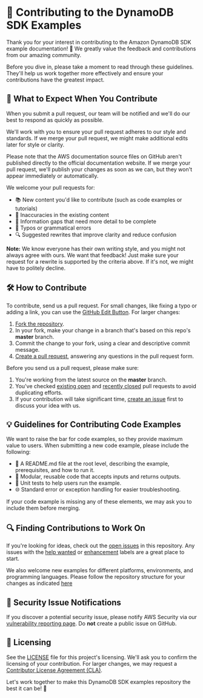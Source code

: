 # 🤝 Contributing to the DynamoDB SDK Examples

Thank you for your interest in contributing to the Amazon DynamoDB SDK example documentation! 🙌 We greatly value the feedback and contributions from our amazing community.

Before you dive in, please take a moment to read through these guidelines. They'll help us work together more effectively and ensure your contributions have the greatest impact.

## 🌟 What to Expect When You Contribute

When you submit a pull request, our team will be notified and we'll do our best to respond as quickly as possible.

We'll work with you to ensure your pull request adheres to our style and standards. If we merge your pull request, we might make additional edits later for style or clarity.

Please note that the AWS documentation source files on GitHub aren't published directly to the official documentation website. If we merge your pull request, we'll publish your changes as soon as we can, but they won't appear immediately or automatically.

We welcome your pull requests for:

- 📚 New content you'd like to contribute (such as code examples or tutorials)
- 🐛 Inaccuracies in the existing content
- 🧭 Information gaps that need more detail to be complete
- 📝 Typos or grammatical errors
- 🔍 Suggested rewrites that improve clarity and reduce confusion

**Note:** We know everyone has their own writing style, and you might not always agree with ours. We want that feedback! Just make sure your request for a rewrite is supported by the criteria above. If it's not, we might have to politely decline.

## 🛠️ How to Contribute

To contribute, send us a pull request. For small changes, like fixing a typo or adding a link, you can use the [GitHub Edit Button](https://blog.github.com/2011-04-26-forking-with-the-edit-button/). For larger changes:

1. [Fork the repository](https://help.github.com/articles/fork-a-repo/).
2. In your fork, make your change in a branch that's based on this repo's **master** branch.
3. Commit the change to your fork, using a clear and descriptive commit message.
4. [Create a pull request](https://help.github.com/articles/creating-a-pull-request-from-a-fork/), answering any questions in the pull request form.

Before you send us a pull request, please make sure:

1. You're working from the latest source on the **master** branch.
2. You've checked [existing open](https://github.com/aws-samples/aws-dynamodb-examples/pulls) and [recently closed](https://github.com/aws-samples/aws-dynamodb-examples/pulls?q=is%3Apr+is%3Aclosed) pull requests to avoid duplicating efforts.
3. If your contribution will take significant time, [create an issue](https://github.com/aws-samples/aws-dynamodb-examples/issues/new) first to discuss your idea with us.

## 💡 Guidelines for Contributing Code Examples

We want to raise the bar for code examples, so they provide maximum value to users. When submitting a new code example, please include the following:

- 📖 A README.md file at the root level, describing the example, prerequisites, and how to run it.
- 🧱 Modular, reusable code that accepts inputs and returns outputs.
- 🧪 Unit tests to help users run the example.
- 🌐 Standard error or exception handling for easier troubleshooting.

If your code example is missing any of these elements, we may ask you to include them before merging.

## 🔍 Finding Contributions to Work On

If you're looking for ideas, check out the [open issues](https://github.com/aws-samples/aws-dynamodb-examples/issues) in this repository. Any issues with the [help wanted](https://github.com/aws-samples/aws-dynamodb-examples/labels/help%20wanted) or [enhancement](https://github.com/aws-samples/aws-dynamodb-examples/labels/enhancement) labels are a great place to start.

We also welcome new examples for different platforms, environments, and programming languages. Please follow the repository structure for your changes as indicated [here](https://github.com/aws-samples/aws-dynamodb-examples/issues/109)

## 🚨 Security Issue Notifications

If you discover a potential security issue, please notify AWS Security via our [vulnerability reporting page](http://aws.amazon.com/security/vulnerability-reporting/). Do **not** create a public issue on GitHub.

## 📜 Licensing

See the [LICENSE](https://github.com/aws-samples/aws-dynamodb-examples/blob/master/LICENSE) file for this project's licensing. We'll ask you to confirm the licensing of your contribution. For larger changes, we may request a [Contributor License Agreement (CLA)](http://en.wikipedia.org/wiki/Contributor_License_Agreement).

Let's work together to make this DynamoDB SDK examples repository the best it can be! 🚀
